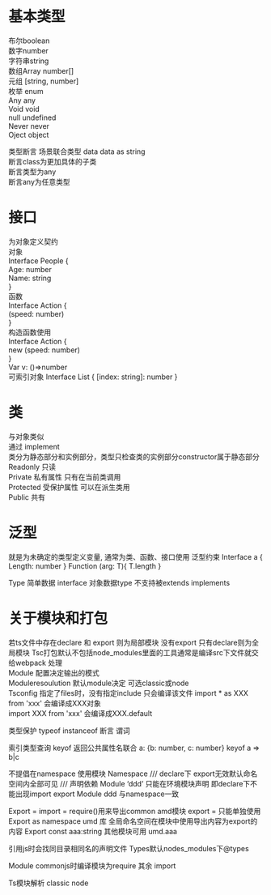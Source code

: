 # 基本类型  
布尔boolean  
数字number  
字符串string  
数组Array<number> number[]  
元组 [string, number]  
枚举 enum  
Any any  
Void void  
null undefined  
Never never  
Oject object  

类型断言 场景联合类型 <string>data  data as string   
断言class为更加具体的子类  
断言类型为any  
断言any为任意类型  
 
# 接口  
为对象定义契约  
对象  
Interface People {  
Age: number  
Name: string  
}  
函数  
Interface Action {  
(speed: number)   
}  
构造函数使用  
Interface Action {  
new (speed: number)   
}  
Var v: ()=>number  
可索引对象
Interface List {
 [index: string]: number
}  
# 类  
与对象类似  
通过 implement  
类分为静态部分和实例部分，类型只检查类的实例部分constructor属于静态部分  
Readonly 只读  
Private 私有属性 只有在当前类调用  
Protected 受保护属性 可以在派生类用  
Public 共有  

# 泛型
就是为未确定的类型定义变量, 通常为类、函数、接口使用
泛型约束
Interface a {
 Length: number
}
Function <T extends a>(arg: T){
T.length
}

Type 简单数据 interface 对象数据type 不支持被extends implements 


# 关于模块和打包

若ts文件中存在declare 和 export 则为局部模块 没有export 只有declare则为全局模块
Tsc打包默认不包括node_modules里面的工具通常是编译src下文件就交给webpack 处理  
Module 配置决定输出的模式  
Moduleresoulution 默认module决定 可选classic或node  
Tsconfig 指定了files时，没有指定include 只会编译该文件 
import * as XXX from 'xxx' 会编译成XXX对象   
import  XXX from 'xxx' 会编译成XXX.default


类型保护 typeof  instanceof 断言 谓词

索引类型查询 keyof 返回公共属性名联合 a: {b: number, c: number} keyof a => b|c

不提倡在namespace 使用模块
Namespace /// <reference path=””/> declare下 export无效默认命名空间内全部可见
/// <reference types=””/> 声明依赖
Module ‘ddd’ 只能在环境模块声明 即declare下不能出现import export
Module ddd 与namespace一致

Export =    import = require()用来导出common amd模块 export = 只能单独使用
Export as namespace umd 库 全局命名空间在模块中使用导出内容为export的内容
Export const aaa:string
其他模块可用 umd.aaa

引用js时会找同目录相同名的声明文件
Types默认nodes_modules下@types


Module commonjs时编译模块为require 其余 import

Ts模块解析 classic node